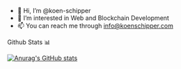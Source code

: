 - 👋 Hi, I’m @koen-schipper
- 👀 I’m interested in Web and Blockchain Development
- 📫 You can reach me through info@koenschipper.com

<!---
koen-schipper/koen-schipper is a ✨ special ✨ repository because its `README.md` (this file) appears on your GitHub profile.
You can click the Preview link to take a look at your changes.
--->

Github Stats 📊

[![Anurag's GitHub stats](https://github-readme-stats.vercel.app/api?username=koen-schipper)](https://github.com/anuraghazra/github-readme-stats)
